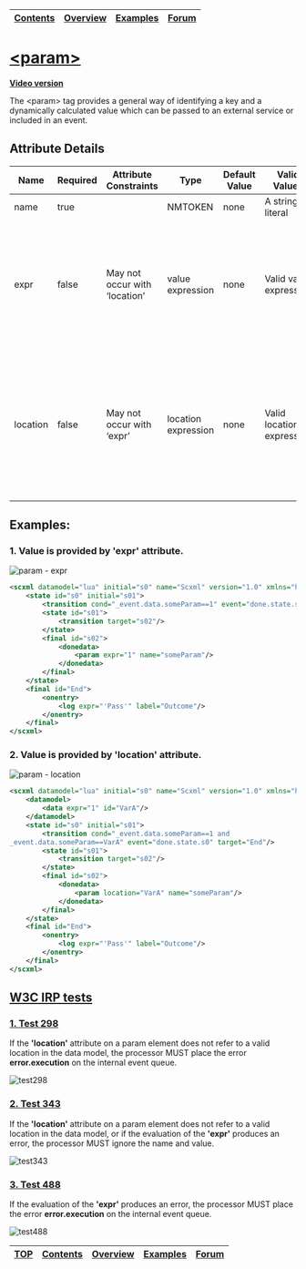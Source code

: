 <a name="top-anchor"/>

| [Contents](../README.md#table-of-contents) | [Overview](../README.md#scxml-overview) | [Examples](../README.md#examples) | [Forum](https://github.com/alexzhornyak/SCXML-tutorial/discussions) |
|---|---|---|---|

# [\<param\>](https://www.w3.org/TR/scxml/#param)

**[Video version](https://youtu.be/V9hqU9smirw)**

The \<param\> tag provides a general way of identifying a key and a dynamically calculated value which can be passed to an external service or included in an event.

## Attribute Details
<table>
<thead>
<tr>
<th>Name</th><th>Required</th><th>Attribute Constraints</th><th>Type</th><th>Default Value</th><th>Valid Values</th><th>Description</th>
</tr>
</thead>
<tbody>
<tr>
<td>name</td><td>true</td><td></td><td>NMTOKEN</td><td>none</td><td>A string literal</td><td>The name of the key.</td>
</tr>
<tr>
<td>expr</td><td>false</td><td>May not occur with ‘location’</td><td>value expression</td><td>none</td><td>Valid value expression</td><td>A value expression (see <a href="https://www.w3.org/TR/scxml/#ValueExpressions">5.9.3 Legal Data Values and Value Expressions</a>) that is evaluated to provide the value.</td>
</tr>
<tr>
<td>location</td><td>false</td><td>May not occur with ‘expr’</td><td>location expression</td><td>none</td><td>Valid location expression</td><td>A location expression (see <a href="https://www.w3.org/TR/scxml/#LocationExpressions">5.9.2 Location Expressions</a>) that specifies the location in the datamodel to retrieve the value from.</td>
</tr>
</tbody>
</table>

## Examples:
### 1. Value is provided by 'expr' attribute.
![param - expr](https://user-images.githubusercontent.com/18611095/28515986-4b5121da-7068-11e7-84b9-80f4f8de9ab1.png)

```xml
<scxml datamodel="lua" initial="s0" name="Scxml" version="1.0" xmlns="http://www.w3.org/2005/07/scxml">
	<state id="s0" initial="s01">
		<transition cond="_event.data.someParam==1" event="done.state.s0" target="End"/>
		<state id="s01">
			<transition target="s02"/>
		</state>
		<final id="s02">
			<donedata>
				<param expr="1" name="someParam"/>
			</donedata>
		</final>
	</state>
	<final id="End">
		<onentry>
			<log expr="'Pass'" label="Outcome"/>
		</onentry>
	</final>
</scxml>
```

### 2. Value is provided by 'location' attribute.
![param - location](https://user-images.githubusercontent.com/18611095/28516123-c39f7038-7068-11e7-8c2c-083e82e31f4c.png)

```xml
<scxml datamodel="lua" initial="s0" name="Scxml" version="1.0" xmlns="http://www.w3.org/2005/07/scxml">
	<datamodel>
		<data expr="1" id="VarA"/>
	</datamodel>
	<state id="s0" initial="s01">
		<transition cond="_event.data.someParam==1 and
_event.data.someParam==VarA" event="done.state.s0" target="End"/>
		<state id="s01">
			<transition target="s02"/>
		</state>
		<final id="s02">
			<donedata>
				<param location="VarA" name="someParam"/>
			</donedata>
		</final>
	</state>
	<final id="End">
		<onentry>
			<log expr="'Pass'" label="Outcome"/>
		</onentry>
	</final>
</scxml>
```

## [W3C IRP tests](https://www.w3.org/Voice/2013/scxml-irp)

### [1. Test 298](https://www.w3.org/Voice/2013/scxml-irp/298/test298.txml)
If the **'location'** attribute on a param element does not refer to a valid location in the data model, the processor MUST place the error **error.execution** on the internal event queue.

![test298](https://user-images.githubusercontent.com/18611095/28515277-acc356fc-7065-11e7-91ec-666e36fe931a.png)

### [2. Test 343](https://www.w3.org/Voice/2013/scxml-irp/343/test343.txml)
If the **'location'** attribute on a param element does not refer to a valid location in the data model, or if the evaluation of the **'expr'** produces an error, the processor MUST ignore the name and value.

![test343](https://user-images.githubusercontent.com/18611095/28515473-6ff1de6e-7066-11e7-9875-d2e8b5d4ee1e.png)

### [3. Test 488](https://www.w3.org/Voice/2013/scxml-irp/488/test488.txml)
If the evaluation of the **'expr'** produces an error, the processor MUST place the error **error.execution** on the internal event queue.

![test488](https://user-images.githubusercontent.com/18611095/28515717-4eca4a04-7067-11e7-9eae-d66e5e4ee2d6.png)

| [TOP](#top-anchor) | [Contents](../README.md#table-of-contents) | [Overview](../README.md#scxml-overview) | [Examples](../README.md#examples) | [Forum](https://github.com/alexzhornyak/SCXML-tutorial/discussions) |
|---|---|---|---|---|
